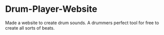 # Drum-Player-Website
Made a website to create drum sounds. A drummers perfect tool for free to create all sorts of beats.
